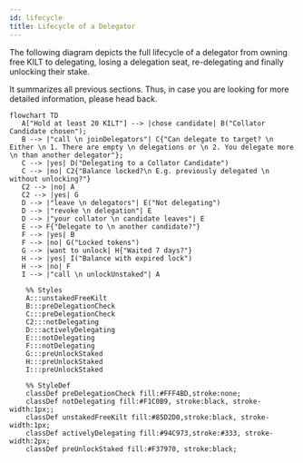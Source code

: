 ```yaml
---
id: lifecycle
title: Lifecycle of a Delegator
---
```


The following diagram depicts the full lifecycle of a delegator from owning free KILT to delegating, losing a delegation seat, re-delegating and finally unlocking their stake.

It summarizes all previous sections.
Thus, in case you are looking for more detailed information, please head back.

<div className="kilt-mermaid">

```mermaid
flowchart TD
   A["Hold at least 20 KILT"] --> |chose candidate| B("Collator Candidate chosen");
   B --> |"call \n joinDelegators"| C{"Can delegate to target? \n Either \n 1. There are empty \n delegations or \n 2. You delegate more \n than another delegator"};
   C --> |yes| D("Delegating to a Collator Candidate")
   C --> |no| C2{"Balance locked?\n E.g. previously delegated \n without unlocking?"}
   C2 --> |no| A
   C2 --> |yes| G 
   D --> |"leave \n delegators"| E("Not delegating")
   D --> |"revoke \n delegation"| E
   D --> |"your collator \n candidate leaves"| E
   E --> F{"Delegate to \n another candidate?"}
   F --> |yes| B
   F --> |no| G("Locked tokens")
   G --> |want to unlock| H{"Waited 7 days?"}
   H --> |yes| I("Balance with expired lock")
   H --> |no| F
   I --> |"call \n unlockUnstaked"| A

    %% Styles
    A:::unstakedFreeKilt
    B:::preDelegationCheck
    C:::preDelegationCheck
    C2:::notDelegating
    D:::activelyDelegating
    E:::notDelegating
    F:::notDelegating
    G:::preUnlockStaked
    H:::preUnlockStaked
    I:::preUnlockStaked
    
    %% StyleDef
    classDef preDelegationCheck fill:#FFF4BD,stroke:none;
    classDef notDelegating fill:#F1C0B9, stroke:black, stroke-width:1px;;
    classDef unstakedFreeKilt fill:#85D2D0,stroke:black, stroke-width:1px;
    classDef activelyDelegating fill:#94C973,stroke:#333, stroke-width:2px;
    classDef preUnlockStaked fill:#F37970, stroke:black;
```

</div>

